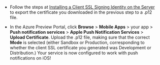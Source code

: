 
* Follow the steps at [Installing a Client SSL Signing Identity on the Server](https://developer.apple.com/library/ios/documentation/IDEs/Conceptual/AppDistributionGuide/ConfiguringPushNotifications/ConfiguringPushNotifications.html#//apple_ref/doc/uid/TP40012582-CH32-SW15) to export the certificate you downloaded in the previous step to a .p12 file.

* In the Azure Preview Portal, click **Browse** > **Mobile Apps** > your app > **Push notification services** > **Apple Push Notification Services** > **Upload Certificate**. Upload the .p12 file, making sure that the correct **Mode** is selected (either Sandbox or Production, corresponding to whether the client SSL certificate you generated was Development or Distribution.) Your service is now configured to work with push notifications on iOS!
